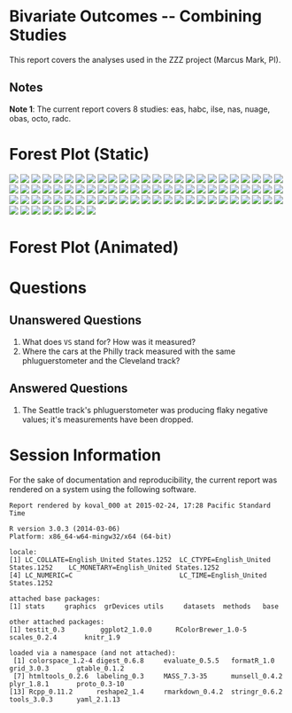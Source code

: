 # Bivariate Outcomes -- Combining Studies


This report covers the analyses used in the ZZZ project (Marcus Mark, PI).

<!--  Set the working directory to the repository's base directory; this assumes the report is nested inside of two directories.-->


<!-- Set the report-wide options, and point to the external code file. -->


<!-- Load the sources.  Suppress the output when loading sources. --> 


<!-- Load 'sourced' R files.  Suppress the output when loading packages. --> 


<!-- Load any Global functions and variables declared in the R file.  Suppress the output. --> 


<!-- Declare any global functions specific to a Rmd output.  Suppress the output. --> 


<!-- Load the datasets.   -->


<!-- Tweak the datasets.   -->


<!-- Calculate the forest results (but don't plot yet).   -->


## Notes

**Note 1**: The current report covers 8 studies: eas, habc, ilse, nas, nuage, obas, octo, radc.


# Forest Plot (Static)
![](figure_meta/forest_static-1.png) ![](figure_meta/forest_static-2.png) ![](figure_meta/forest_static-3.png) ![](figure_meta/forest_static-4.png) ![](figure_meta/forest_static-5.png) ![](figure_meta/forest_static-6.png) ![](figure_meta/forest_static-7.png) ![](figure_meta/forest_static-8.png) ![](figure_meta/forest_static-9.png) ![](figure_meta/forest_static-10.png) ![](figure_meta/forest_static-11.png) ![](figure_meta/forest_static-12.png) ![](figure_meta/forest_static-13.png) ![](figure_meta/forest_static-14.png) ![](figure_meta/forest_static-15.png) ![](figure_meta/forest_static-16.png) ![](figure_meta/forest_static-17.png) ![](figure_meta/forest_static-18.png) ![](figure_meta/forest_static-19.png) ![](figure_meta/forest_static-20.png) ![](figure_meta/forest_static-21.png) ![](figure_meta/forest_static-22.png) ![](figure_meta/forest_static-23.png) ![](figure_meta/forest_static-24.png) ![](figure_meta/forest_static-25.png) ![](figure_meta/forest_static-26.png) ![](figure_meta/forest_static-27.png) ![](figure_meta/forest_static-28.png) ![](figure_meta/forest_static-29.png) ![](figure_meta/forest_static-30.png) ![](figure_meta/forest_static-31.png) ![](figure_meta/forest_static-32.png) ![](figure_meta/forest_static-33.png) ![](figure_meta/forest_static-34.png) ![](figure_meta/forest_static-35.png) ![](figure_meta/forest_static-36.png) ![](figure_meta/forest_static-37.png) ![](figure_meta/forest_static-38.png) ![](figure_meta/forest_static-39.png) ![](figure_meta/forest_static-40.png) ![](figure_meta/forest_static-41.png) ![](figure_meta/forest_static-42.png) ![](figure_meta/forest_static-43.png) ![](figure_meta/forest_static-44.png) ![](figure_meta/forest_static-45.png) ![](figure_meta/forest_static-46.png) ![](figure_meta/forest_static-47.png) ![](figure_meta/forest_static-48.png) ![](figure_meta/forest_static-49.png) ![](figure_meta/forest_static-50.png) ![](figure_meta/forest_static-51.png) ![](figure_meta/forest_static-52.png) ![](figure_meta/forest_static-53.png) ![](figure_meta/forest_static-54.png) ![](figure_meta/forest_static-55.png) ![](figure_meta/forest_static-56.png) ![](figure_meta/forest_static-57.png) ![](figure_meta/forest_static-58.png) ![](figure_meta/forest_static-59.png) ![](figure_meta/forest_static-60.png) ![](figure_meta/forest_static-61.png) ![](figure_meta/forest_static-62.png) ![](figure_meta/forest_static-63.png) ![](figure_meta/forest_static-64.png) ![](figure_meta/forest_static-65.png) ![](figure_meta/forest_static-66.png) ![](figure_meta/forest_static-67.png) ![](figure_meta/forest_static-68.png) ![](figure_meta/forest_static-69.png) ![](figure_meta/forest_static-70.png) ![](figure_meta/forest_static-71.png) ![](figure_meta/forest_static-72.png) ![](figure_meta/forest_static-73.png) ![](figure_meta/forest_static-74.png) ![](figure_meta/forest_static-75.png) ![](figure_meta/forest_static-76.png) ![](figure_meta/forest_static-77.png) ![](figure_meta/forest_static-78.png) ![](figure_meta/forest_static-79.png) ![](figure_meta/forest_static-80.png) ![](figure_meta/forest_static-81.png) ![](figure_meta/forest_static-82.png) ![](figure_meta/forest_static-83.png) 

# Forest Plot (Animated)



# Questions
## Unanswered Questions
 1. What does `VS` stand for?  How was it measured?
 1. Where the cars at the Philly track measured with the same phluguerstometer and the Cleveland track?
 
## Answered Questions
 1. The Seattle track's phluguerstometer was producing flaky negative values; it's measurements have been dropped.

# Session Information
For the sake of documentation and reproducibility, the current report was rendered on a system using the following software.


```
Report rendered by koval_000 at 2015-02-24, 17:28 Pacific Standard Time
```

```
R version 3.0.3 (2014-03-06)
Platform: x86_64-w64-mingw32/x64 (64-bit)

locale:
[1] LC_COLLATE=English_United States.1252  LC_CTYPE=English_United States.1252    LC_MONETARY=English_United States.1252
[4] LC_NUMERIC=C                           LC_TIME=English_United States.1252    

attached base packages:
[1] stats     graphics  grDevices utils     datasets  methods   base     

other attached packages:
[1] testit_0.3         ggplot2_1.0.0      RColorBrewer_1.0-5 scales_0.2.4       knitr_1.9         

loaded via a namespace (and not attached):
 [1] colorspace_1.2-4 digest_0.6.8     evaluate_0.5.5   formatR_1.0      grid_3.0.3       gtable_0.1.2    
 [7] htmltools_0.2.6  labeling_0.3     MASS_7.3-35      munsell_0.4.2    plyr_1.8.1       proto_0.3-10    
[13] Rcpp_0.11.2      reshape2_1.4     rmarkdown_0.4.2  stringr_0.6.2    tools_3.0.3      yaml_2.1.13     
```
